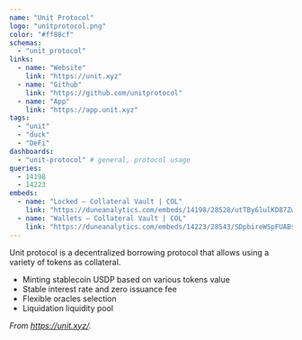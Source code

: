 ```yaml
---
name: "Unit Protocol"
logo: "unitprotocol.png"
color: "#ff88cf"
schemas:
  - "unit_protocol"
links:
  - name: "Website"
    link: "https://unit.xyz"
  - name: "Github"
    link: "https://github.com/unitprotocol"
  - name: "App"
    link: "https://app.unit.xyz"
tags:
  - "unit"
  - "duck"
  - "DeFi"
dashboards:
  - "unit-protocol" # general, protocol usage
queries:
  - 14198
  - 14223
embeds:
  - name: "Locked – Collateral Vault | COL"
    link: "https://duneanalytics.com/embeds/14198/28528/utTBy6lulKD87Zw7MeT6SGBfwfcYlKZixdGqc3og"
  - name: "Wallets – Collateral Vault | COL"
    link: "https://duneanalytics.com/embeds/14223/28543/SDpbireWSpFUABsZufPsTMSXywNPaRWytmo3wQYF"
---
```


Unit protocol is a decentralized borrowing protocol that allows using a variety of tokens as collateral.

- Minting stablecoin USDP based on various tokens value
- Stable interest rate and zero issuance fee
- Flexible oracles selection
- Liquidation liquidity pool

_From https://unit.xyz/._
